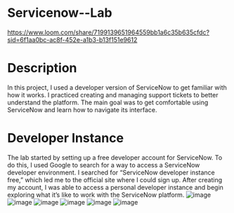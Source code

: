 # Servicenow--Lab
https://www.loom.com/share/7199139651964559bb1a6c35b635cfdc?sid=6f1aa0bc-ac8f-452e-a1b3-b13f151e9612
# Description 
In this project, I used a developer version of ServiceNow to get familiar with how it works. I practiced creating and managing support tickets to better understand the platform. The main goal was to get comfortable using ServiceNow and learn how to navigate its interface.
# Developer Instance 
The lab started by setting up a free developer account for ServiceNow. To do this, I used Google to search for a way to access a ServiceNow developer environment. I searched for “ServiceNow developer instance free,” which led me to the official site where I could sign up. After creating my account, I was able to access a personal developer instance and begin exploring what it’s like to work with the ServiceNow platform.
![image](https://github.com/user-attachments/assets/d50e3762-6b56-4daf-9576-cf64a6a0128f)
![image](https://github.com/user-attachments/assets/5e028120-5379-4928-a7dd-a18f91298bc9)
![image](https://github.com/user-attachments/assets/247fed60-a6b5-4976-a92f-1a6ab16152ea)
![image](https://github.com/user-attachments/assets/85fb80da-99d3-4362-8f68-cd0169abbfe5)
![image](https://github.com/user-attachments/assets/69671c29-7620-453f-9c90-3ca86c657387)
![image](https://github.com/user-attachments/assets/022528f1-cdb7-4dea-ab91-74406514c042)


